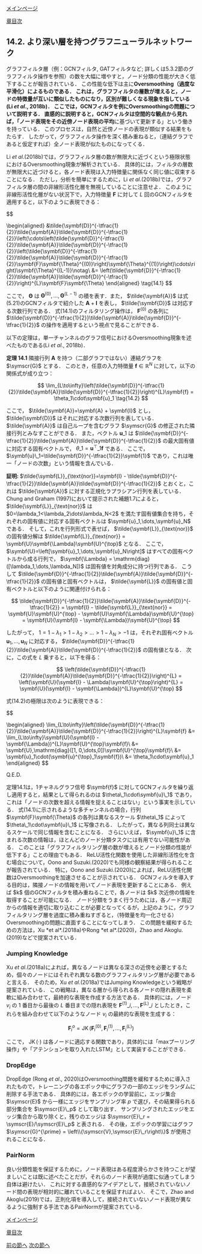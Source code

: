 [メインページ](../../index.markdown)

[章目次](./chap14.md)
## 14.2. より深い層を持つグラフニューラルネットワーク

グラフフィルタ層（例：GCNフィルタ, GATフィルタなど; 詳しくは5.3.2節のグラフフィルタ操作を参照）の数を大幅に増やすと，ノード分類の性能が大きく低下することが報告されている． この性能な低下は主に**Oversmoothing（過度な平滑化）**によるものである． これは，グラフフィルタの層数が増えると，ノードの特徴量が互いに類似したものになり，区別が難しくなる現象を指している(Li *et al*., 2018b)． ここでは，GCNフィルタを例にOversmoothingの問題について説明する． 直感的に説明すると，GCNフィルタは空間的な観点から見れば，「ノード表現をその近傍ノード表現の**平均**に基づいて更新する」という働きを持っている． このプロセスは，自然と近傍ノードの表現が類似する結果をもたらす． したがって，グラフフィルタ操作を深く積み重ねると，（連結グラフであると仮定すれば）全ノード表現が似たものになってくる．

Li *et al*.(2018b)では，グラフフィルタ層の数が無限大に近づくという極限状態におけるOversmoothing現象が解析されている． 具体的には，フィルタの層数が無限大に近づけると，各ノード表現は入力特徴量に関係なく同じ値に収束することになる． ただし，分析を簡単にするために，Li *et al*.(2018b)では，グラフフィルタ層の間の非線形活性化層を無視していることに注意せよ． このように非線形活性化層がない状況下で，入力特徴量 $\symbf{F}$ に対して $L$ 回のGCNフィルタを適用すると，以下のように表現できる：

 

$$

\begin{aligned}
    &\tilde{\symbf{D}}^{-\tfrac{1}{2}}\tilde{\symbf{A}}\tilde{\symbf{D}}^{-\tfrac{1}{2}}\left(\cdots\left(\tilde{\symbf{D}}^{-\tfrac{1}{2}}\tilde{\symbf{A}}\tilde{\symbf{D}}^{-\tfrac{1}{2}}\left(\tilde{\symbf{D}}^{-\tfrac{1}{2}}\tilde{\symbf{A}}\tilde{\symbf{D}}^{-\tfrac{1}{2}}\symbf{F}\symbf{\Theta}^{(0)}\right)\symbf{\Theta}^{(1)}\right)\cdots\right)\symbf{\Theta}^{(L-1)}\notag\\
    &= \left(\tilde{\symbf{D}}^{-\tfrac{1}{2}}\tilde{\symbf{A}}\tilde{\symbf{D}}^{-\tfrac{1}{2}}\right)^{L}\symbf{F}\symbf{\Theta}
\end{aligned}
\tag{14.1}
$$

 

ここで， $\symbf{\Theta}$ は $\symbf{\Theta}^{(0)},\dots,\symbf{\Theta}^{(L-1)}$ の積を表す．また， $\tilde{\symbf{A}}$ は式(5.21)のGCNフィルタで紹介した $\symbf{A}+\symbf{I}$ を表し， $\tilde{\symbf{D}}$ は対応する次数行列である． 式(14.1)のフィルタリング操作は， $\symbf{F}^{(0)}$ の各列に $\tilde{\symbf{D}}^{-\tfrac{1}{2}}\tilde{\symbf{A}}\tilde{\symbf{D}}^{-\tfrac{1}{2}}$ の操作を適用するという視点で見ることができる．

以下の定理は，単一チャンネルのグラフ信号におけるOversmoothing現象を述べたものである(Li *et al*., 2018b)． 
<div class="theorem">
 
<strong>定理 14.1</strong>
 隣接行列 $\symbf{A}$ を持つ（二部グラフではない）連結グラフを $\symscr{G}$ とする． このとき，任意の入力特徴量 $\symbf{f}\in\mathbb{R}^{N}$ に対して，以下の関係式が成り立つ：

 $$
 \lim_{L\to\infty}\left(\tilde{\symbf{D}}^{-\tfrac{1}{2}}\tilde{\symbf{A}}\tilde{\symbf{D}}^{-\tfrac{1}{2}}\right)^{L}\symbf{f} = \theta_1\cdot\symbf{u}_1
\tag{14.2} $$
 

ここで， $\tilde{\symbf{A}}=\symbf{A} + \symbf{I}$ とし， $\tilde{\symbf{D}}$ はそれに対応する次数行列を表している．  $\tilde{\symbf{A}}$ は自己ループを含むグラフ $\symscr{G}$ の修正された隣接行列とみなすことができる． また，ベクトル $\symbf{u}\_1$ は $\tilde{\symbf{D}}^{-\tfrac{1}{2}}\tilde{\symbf{A}}\tilde{\symbf{D}}^{-\tfrac{1}{2}}$ の最大固有値に対応する固有ベクトルで， $\theta\_1=\symbf{u}^{\top}\_1\symbf{f}$ である． ここで， $\symbf{u}\_1=\tilde{\symbf{D}}^{-\tfrac{1}{2}}\symbf{1}$ であり，これは唯一「ノードの次数」という情報を含んでいる． 
<div class="prf">
<strong>証明: </strong>
  $\tilde{\symbf{L}}_{\text{nor}}=\symbf{I} - \tilde{\symbf{D}}^{-\tfrac{1}{2}}\tilde{\symbf{A}}\tilde{\symbf{D}}^{-\tfrac{1}{2}}$ とおくと，これは $\tilde{\symbf{A}}$ に対する正規化ラプラシアン行列を表している． Chung and Graham (1997)において提示された補題1.7によると， $\tilde{\symbf{L}}_{\text{nor}}$ は $0=\lambda_1<\lambda_2\dots\lambda_N<2$ を満たす固有値集合を持ち，それぞれの固有値に対応する固有ベクトルは $\symbf{u}_1,\dots,\symbf{u}_N$ である． そして，これを行列形式で表せば， $\tilde{\symbf{L}}_{\text{nor}}$ の固有値分解は $\tilde{\symbf{L}}_{\text{nor}} = \symbf{U}\symbf{\Lambda}\symbf{U}^{\top}$ となる． ここで， $\symbf{U}=\left[\symbf{u}_1,\dots,\symbf{u}_N\right]$ はすべての固有ベクトルから成る行列で， $\symbf{\Lambda} = \mathrm{diag}([\lambda_1,\dots,\lambda_N])$ は固有値を対角成分に持つ行列である． こうして $\tilde{\symbf{D}}^{-\tfrac{1}{2}}\tilde{\symbf{A}}\tilde{\symbf{D}}^{-\tfrac{1}{2}}$ の固有値と固有ベクトルは， $\tilde{\symbf{L}}$ の固有値と固有ベクトルと以下のように関連付けられる：  

$$
 \tilde{\symbf{D}}^{-\tfrac{1}{2}}\tilde{\symbf{A}}\tilde{\symbf{D}}^{-\tfrac{1}{2}} = \symbf{I} - \tilde{\symbf{L}}_{\text{nor}} = \symbf{U}\symbf{U}^{\top} - \symbf{U}\symbf{\Lambda}\symbf{U}^{\top} = \symbf{U}(\symbf{I} - \symbf{\Lambda})\symbf{U}^{\top} $$


  したがって， $1=1-\lambda_1 > 1-\lambda_2 > \dots > 1-\lambda_N > -1$ は，それぞれ固有ベクトル $\symbf{u}_1,\dots,\symbf{u}_N$ に対応する， $\tilde{\symbf{D}}^{-\tfrac{1}{2}}\tilde{\symbf{A}}\tilde{\symbf{D}}^{-\tfrac{1}{2}}$  の固有値となる． 次に，この式を $L$ 乗すると，以下を得る：  

$$
 \left(\tilde{\symbf{D}}^{-\tfrac{1}{2}}\tilde{\symbf{A}}\tilde{\symbf{D}}^{-\tfrac{1}{2}}\right)^{L} = \left(\symbf{U}(\symbf{I} - \Lambda)\symbf{U}^{\top}\right)^{L} = \symbf{U}(\symbf{I} - \symbf{\Lambda})^{L}\symbf{U}^{\top} $$


  式(14.2)の極限は次のように表現できる：  

$$

\begin{aligned}
    \lim_{L\to\infty}\left(\tilde{\symbf{D}}^{-\tfrac{1}{2}}\tilde{\symbf{A}}\tilde{\symbf{D}}^{-\tfrac{1}{2}}\right)^{L}\symbf{f} &= \lim_{L\to\infty}\symbf{U}(\symbf{I} - \symbf{\Lambda})^{L}\symbf{U}^{\top}\symbf{f}\\
    &= \symbf{U}\,\mathrm{diag}([1, 0,\dots,0])\symbf{U}^{\top}\symbf{f}\\
    &= \symbf{u}_1\cdot(\symbf{u}^{\top}_1\symbf{f})\\
    &= \theta_1\cdot\symbf{u}_1
\end{aligned}
$$

 Q.E.D. 
</div>
 
</div>
 定理14.1は，1チャネルグラフ信号 $\symbf{f}$ に対してGCNフィルタを繰り返し適用すると，結果として得られるのは $\theta\_1\cdot\symbf{u}\_1$ であり，これは「ノードの次数を超える情報を捉えることはない」という事実を示している． 式(14.1)に示されるような多チャンネルの場合，行列 $\symbf{F}\symbf{\Theta}$ の各列は異なるスケール $\theta\_1$ によって $\theta\_1\cdot\symbf{u}\_1$ に写像される． したがって，異なる列同士は異なるスケールで同じ情報を含むことになる． さらにいえば， $\symbf{u}\_1$ に含まれる次数の情報は，ほとんどのノード分類タスクには有用でない可能性がある． このことは「グラフフィルタリング層の数が増えるとノード分類の性能が低下する」ことの理由でもある． ReLU活性化関数を使用した非線形活性化を含む場合について，Oono and Suzuki.(2020)でも同様の観察結果が得られることが報告されている． 特に，Oono and Suzuki.(2020)によれば，ReLU活性化関数はOversmoothingを加速させることが示されている． GCNフィルタを導入する目的は，隣接ノードの情報を用いてノード表現を更新することにある． 例えば $k$ 個のGCNフィルタを積み重ねることで，各ノードは $k$ 次近傍の情報を取得することが可能になる． ノード分類をうまく行うためには，各ノード周辺からの情報を適切に取り込むことが必要となってくるが，上記のように，グラフフィルタリング層を過度に積み重ねすぎると，（特徴量を均一化させる）Oversmoothingの問題に直面することになってしまう． この問題を緩和するための方法は，Xu *et al*.(2018a)やRong *et al*.(2020)，Zhao and Akoglu.(2019)などで提案されている．

### Jumping Knowledge

Xu *et al*.(2018a)によれば，異なるノードは異なる深さの近傍を必要とするため，個々のノードにはそれぞれ異なる数のグラフフィルタリング層が必要であると言える． そのため，Xu *et al*.(2018a)ではJumping Knowledgeという戦略が提案されている． この戦略は，異なる層から得られる各ノードの隠れ表現を柔軟に組み合わせて，最終的な表現を作成する方法である． 具体的には，ノード $v_i$ の $1$ 番目から最後の $L$ 番目までの隠れ表現を $\symbf{F}^{(1)}\_i,\dots,\symbf{F}^{(L)}\_i$ としたとき，これらを組み合わせて以下のようなノード $v_i$ の最終的な表現を生成する：  

$$
 \symbf{F}^{o}_i = \operatorname{JK}\left(\symbf{F}^{(0)}_i,\symbf{F}^{(1)}_i,\dots,\symbf{F}^{(L)}_i\right) $$


  ここで， $\operatorname{JK}\left(\cdot\right)$ は各ノードに適応する関数であり，具体的には「maxプーリング操作」や「アテンションを取り入れたLSTM」として実装することができる．

### DropEdge

DropEdge (Rong *et al*., 2020)はOversmoothing問題を緩和するために導入されたもので，トレーニングの各エポック中にグラフの一部のエッジをランダムに削除する手法である． 具体的には，各エポックの学習前に，エッジ集合 $\symscr{E}$ から一様にエッジをサンプリング率 $p$ で選び，その結果得られる部分集合を $\symscr{E}\_p$ として取り出す． サンプリングされたエッジをエッジ集合から取り除くと，残りのエッジは $\symscr{E}\_r = \symscr{E}/\symscr{E}\_p$ と表される． その後，エポックの学習にはグラフ $\symscr{G}^{\prime} = \left\\{\symscr{V},\symscr{E}\_r\right\\}$ が使用されることになる．

### PairNorm

良い分類性能を保証するために，ノード表現はある程度滑らかさを持つことが望ましいことは既に述べたことだが，それらのノード表現が過度に似通ってしまう自体は避けたい． これに対する直感的なアイデアとして，接続されていないノード間の表現が相対的に離れていることを保証すればよい． そこで，Zhao and Akoglu(2019)では，正則化項を導入して，接続されていないノード表現が異なるように強制する手法であるPairNormが提案されている．


[メインページ](../../index.markdown)

[章目次](./chap14.md)

[前の節へ](./subsection_01.md) [次の節へ](./subsection_03.md)


